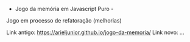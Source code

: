 - Jogo da memória em Javascript Puro -

Jogo em processo de refatoração (melhorias)

Link antigo: https://arieljunior.github.io/jogo-da-memoria/
Link novo: ...